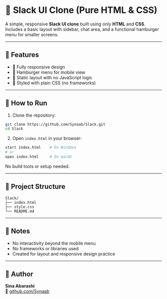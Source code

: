 # 💬 Slack UI Clone (Pure HTML & CSS)

A simple, responsive **Slack UI clone** built using only **HTML** and **CSS**.  
Includes a basic layout with sidebar, chat area, and a functional hamburger menu for smaller screens.

---

## 🎯 Features

- 📱 Fully responsive design
- 🍔 Hamburger menu for mobile view
- 🧱 Static layout with no JavaScript logic
- 🎨 Styled with plain CSS (no frameworks)

---

## 🚀 How to Run

1. Clone the repository:
```bash
git clone https://github.com/Synaab/Slack.git
cd Slack
```

2. Open `index.html` in your browser:
```bash
start index.html    # On Windows
# or
open index.html     # On macOS
```

No build tools or setup needed.

---

## 📁 Project Structure

```
Slack/
├── index.html
├── style.css
└── README.md
```

---

## 📌 Notes

- No interactivity beyond the mobile menu
- No frameworks or libraries used
- Created for layout and responsive design practice

---

## 👤 Author

**Sina Abarashi**  
🔗 [github.com/Synaab](https://github.com/Synaab)
